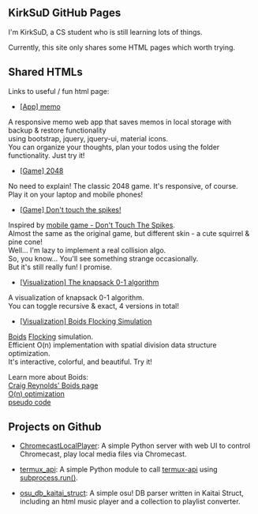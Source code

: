 ## KirkSuD GitHub Pages

I'm KirkSuD, a CS student who is still learning lots of things.

Currently, this site only shares some HTML pages which worth trying.

## Shared HTMLs

Links to useful / fun html page:

* [[App] memo](https://kirksud.github.io/share/memo.html)

A responsive memo web app that saves memos in local storage
with backup & restore functionality  
using bootstrap, jquery, jquery-ui, material icons.  
You can organize your thoughts, plan your todos using the folder functionality.
Just try it!

* [[Game] 2048](https://kirksud.github.io/share/2048.html)

No need to explain! The classic 2048 game. It's responsive, of course.  
Play it on your laptop and mobile phones!

* [[Game] Don't touch the spikes!](https://kirksud.github.io/share/dtts.html)

Inspired by [mobile game - Don't Touch The Spikes](https://play.google.com/store/apps/details?id=com.ketchapp.donttouchthespikes&hl=zh_TW).  
Almost the same as the original game, but different skin - a cute squirrel & pine cone!  
Well... I'm lazy to implement a real collision algo.  
So, you know... You'll see something strange occasionally.  
But it's still really fun! I promise.

* [[Visualization] The knapsack 0-1 algorithm](https://kirksud.github.io/share/knapsack.html)

A visualization of knapsack 0-1 algorithm.  
You can toggle recursive & exact, 4 versions in total!

* [[Visualization] Boids Flocking Simulation](https://kirksud.github.io/share/boid.html)

[Boids](https://en.wikipedia.org/wiki/Boids) [Flocking](https://en.wikipedia.org/wiki/Flocking) simulation.  
Efficient O(n) implementation with spatial division data structure optimization.  
It's interactive, colorful, and beautiful. Try it!  

Learn more about Boids:  
[Craig Reynolds' Boids page](https://www.red3d.com/cwr/boids/)  
[O(n) optimization](https://www.red3d.com/cwr/papers/2000/pip.pdf)  
[pseudo code](https://vergenet.net/~conrad/boids/pseudocode.html)

## Projects on Github

* [ChromecastLocalPlayer](https://github.com/KirkSuD/ChromecastLocalPlayer): A simple Python server with web UI to control Chromecast, play local media files via Chromecast.

* [termux_api](https://github.com/KirkSuD/termux_api): A simple Python module to call [termux-api](https://wiki.termux.com/wiki/Termux:API) using [subprocess.run()](https://docs.python.org/3.7/library/subprocess.html#subprocess.run).

* [osu_db_kaitai_struct](https://github.com/KirkSuD/osu_db_kaitai_struct): A simple osu! DB parser written in Kaitai Struct, including an html music player and a collection to playlist converter.
